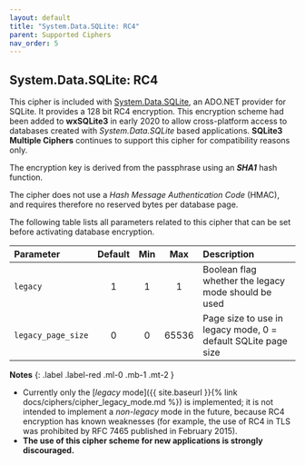```yaml
---
layout: default
title: "System.Data.SQLite: RC4"
parent: Supported Ciphers
nav_order: 5
---
```

## <a name="cipher_rc4"/> System.Data.SQLite: RC4

This cipher is included with [System.Data.SQLite](https://system.data.sqlite.org), an ADO.NET provider for SQLite. It provides a 128 bit RC4 encryption. This encryption scheme had been added to **wxSQLite3** in early 2020 to allow cross-platform access to databases created with _System.Data.SQLite_ based applications. **SQLite3 Multiple Ciphers** continues to support this cipher for compatibility reasons only.

The encryption key is derived from the passphrase using an **_SHA1_** hash function.

The cipher does not use a _Hash Message Authentication Code_ (HMAC), and requires therefore no reserved bytes per database page.

The following table lists all parameters related to this cipher that can be set before activating database encryption.

| Parameter | Default | Min | Max | Description |
| :--- | :---: | :---: | :---: | :--- |
| `legacy` | 1 | 1 | 1 | Boolean flag whether the legacy mode should be used |
| `legacy_page_size` | 0 | 0 | 65536 | Page size to use in legacy mode, 0 = default SQLite page size |

**Notes**
{: .label .label-red .ml-0 .mb-1 .mt-2 }
- Currently only the [_legacy_ mode]({{ site.baseurl }}{% link docs/ciphers/cipher_legacy_mode.md %}) is implemented; it is not intended to implement a _non-legacy_ mode in the future, because RC4 encryption has known weaknesses (for example, the use of RC4 in TLS was prohibited by RFC 7465 published in February 2015).
- **The use of this cipher scheme for new applications is strongly discouraged.**
